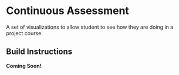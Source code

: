 # Continuous Assessment

A set of visualizations to allow student to see how they are doing in a project course.

## Build Instructions
**Coming Soon!**
